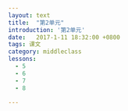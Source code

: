 ```yaml
---
layout: text
title:  "第2单元"
introduction: '第2单元'
date:   2017-1-11 18:32:00 +0800
tags: 课文
category: middleclass
lessons:
  - 5 
  - 6 
  - 7 
  - 8 

---
```


